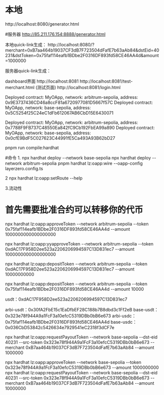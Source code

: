# 本地
http://localhost:8080/generator.html

#服务器
http://85.211.176.154:8888/generator.html

本地quick-link生成：
http://localhost:8080/?merchant=0xB7aa464b19037CF3dB7F723504dFafE7b63aAb84&dstEid=40231&dstToken=0x75faf114eafb1BDbe2F0316DF893fd58CE46AA4d&amount=1000000

服务器quick-link生成：



dashboard界面
http://localhost:8081
http://localhost:8081/test-merchant.html (测试页面)
http://localhost:8081/login.html 



Deployed contract: MyOApp, network: arbitrum-sepolia, address: 0x9E3737436CD46a8ccF81a6720977081D5667f57C
Deployed contract: MyOApp, network: base-sepolia, address: 0x5C5254f25C24eC1dFb612067AB6CbD15E6430071



Deployed contract: MyOApp, network: arbitrum-sepolia, address: 0x7788F9FB737C48550Ea842fC9Cb192FbEA99a890
Deployed contract: MyOApp, network: base-sepolia, address: 0x0cfE9BdF5C027623C44991fE5Ca493A93B62bD27

pnpm run compile:hardhat

#命令
1.
npx hardhat deploy --network base-sepolia
npx hardhat deploy --network arbitrum-sepolia
pnpm hardhat lz:oapp:wire --oapp-config layerzero.config.ts

2
npx hardhat lz:oapp:setRoute --help


3.流动性
# 首先需要批准合约可以转移你的代币
npx hardhat lz:oapp:approveToken --network arbitrum-sepolia --token 0x75faf114eafb1BDbe2F0316DF893fd58CE46AA4d --amount 1000000000000000000

npx hardhat lz:oapp:yyapproveToken --network arbitrum-sepolia --token 0xdAC17F958D2ee523a2206206994597C13D831ec7 --amount 1000000000000000000


npx hardhat lz:oapp:depositToken --network arbitrum-sepolia --token 0xdAC17F958D2ee523a2206206994597C13D831ec7 --amount 10000000000

npx hardhat lz:oapp:depositToken --network arbitrum-sepolia --token 0x75faf114eafb1BDbe2F0316DF893fd58CE46AA4d --amount 10000

usdt：0xdAC17F958D2ee523a2206206994597C13D831ec7



arbi-usdt：0x30fA2FbE15c1EaDfbEF28C188b7B8dbd3c1Ff2eB
base-usdt：0x323e78f944A9a1FcF3a10efcC5319DBb0bB6e673
arbi-usdc：0x75faf114eafb1BDbe2F0316DF893fd58CE46AA4d
base-usdc：0x036CbD53842c5426634e7929541eC2318f3dCF7e


npx hardhat lz:oapp:requestPayoutToken --network base-sepolia --dst-eid 40231 --src-token 0x323e78f944A9a1FcF3a10efcC5319DBb0bB6e673 --merchant 0xB7aa464b19037CF3dB7F723504dFafE7b63aAb84 --amount 1000000


npx hardhat lz:oapp:approveToken --network base-sepolia --token 0x323e78f944A9a1FcF3a10efcC5319DBb0bB6e673 --amount 1000000000
npx hardhat lz:oapp:requestPayoutToken --network base-sepolia --dst-eid 40231 --src-token 0x323e78f944A9a1FcF3a10efcC5319DBb0bB6e673 --merchant 0xB7aa464b19037CF3dB7F723504dFafE7b63aAb84 --amount 10000000

